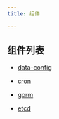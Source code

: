 ```yaml
---
title: 组件

---
```


## 组件列表

- [data-config](data-config)

- [cron](cron)

- [gorm](gorm)

- [etcd](etcd)
